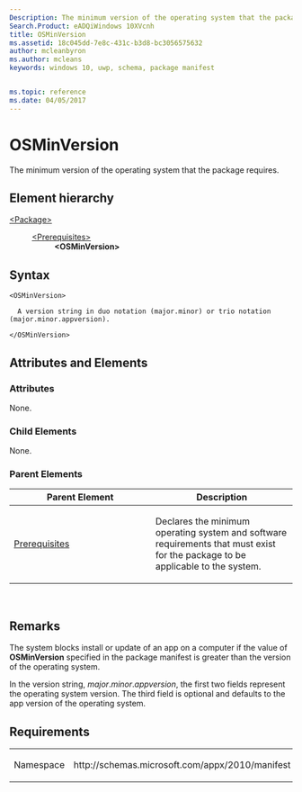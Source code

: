 ```yaml
---
Description: The minimum version of the operating system that the package requires.
Search.Product: eADQiWindows 10XVcnh
title: OSMinVersion
ms.assetid: 18c045dd-7e8c-431c-b3d8-bc3056575632
author: mcleanbyron
ms.author: mcleans
keywords: windows 10, uwp, schema, package manifest


ms.topic: reference
ms.date: 04/05/2017
---
```


# OSMinVersion


The minimum version of the operating system that the package requires.

## Element hierarchy

<dl>
<dt><a href="element-package.md">&lt;Package&gt;</a></dt>
<dd>
<dl>
<dt><a href="element-prerequisites.md">&lt;Prerequisites&gt;</a></dt>
<dd><b>&lt;OSMinVersion&gt;</b></dd>
</dl>
</dd>
</dl>

## Syntax

``` syntax
<OSMinVersion>

  A version string in duo notation (major.minor) or trio notation (major.minor.appversion).

</OSMinVersion>
```

## Attributes and Elements


### Attributes

None.

### Child Elements

None.

### Parent Elements

<table>
<colgroup>
<col width="50%" />
<col width="50%" />
</colgroup>
<thead>
<tr class="header">
<th>Parent Element</th>
<th>Description</th>
</tr>
</thead>
<tbody>
<tr class="odd">
<td><a href="element-prerequisites.md">Prerequisites</a> </td>
<td><p>Declares the minimum operating system and software requirements that must exist for the package to be applicable to the system.</p></td>
</tr>
</tbody>
</table>

 

## Remarks

The system blocks install or update of an app on a computer if the value of **OSMinVersion** specified in the package manifest is greater than the version of the operating system.

In the version string, *major*.*minor*.*appversion*, the first two fields represent the operating system version. The third field is optional and defaults to the app version of the operating system.

## Requirements

<table>
<colgroup>
<col width="50%" />
<col width="50%" />
</colgroup>
<tbody>
<tr class="odd">
<td><p>Namespace</p></td>
<td><p>http://schemas.microsoft.com/appx/2010/manifest</p></td>
</tr>
</tbody>
</table>

 

 



